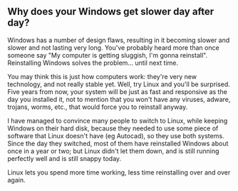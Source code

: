 <?php require("../../entete.php");?> <?php require("../../base.php");?> <?php require("../../fonctions.php");?>

<div id="corps">

<h2>Why does your Windows get slower day after day?</h2>

<p>Windows has a number of design flaws, resulting in it becoming
slower and slower and not lasting very long. You've probably
heard more than once 
someone say "My computer is getting sluggish, I'm gonna reinstall". 
Reinstalling Windows solves the problem... until next time.</p>

<p>You may think this is just how computers work: they're very new 
technology, and not really stable yet. Well, try Linux and you'll be 
surprised. Five years from now, your system will be just as fast and 
responsive as the day you installed it, not to mention that you won't 
have any viruses, adware, trojans, worms, etc., that would force you to 
reinstall anyway.</p>

<p>I have managed to convince many people to switch to Linux, while 
keeping Windows on their hard disk, because they needed to use some 
piece of software that Linux doesn't have (eg Autocad), so they use both 
systems. Since the day they switched, most of them have reinstalled 
Windows about once in a year or two; but Linux didn't let them down, 
and is still running perfectly well and is still snappy today.</p>

<p>Linux lets you spend more time working, less time reinstalling over 
and over again.</p>

</div>
</body>
</html>
